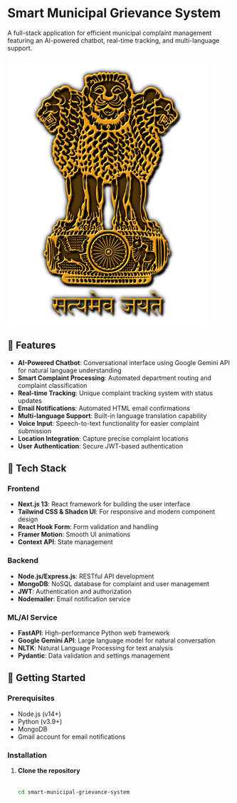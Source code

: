 # Smart Municipal Grievance System

A full-stack application for efficient municipal complaint management featuring an AI-powered chatbot, real-time tracking, and multi-language support.

![Smart Municipal Grievance System](frontend/public/images/logo.png)

## 🌟 Features

- **AI-Powered Chatbot**: Conversational interface using Google Gemini API for natural language understanding
- **Smart Complaint Processing**: Automated department routing and complaint classification
- **Real-time Tracking**: Unique complaint tracking system with status updates
- **Email Notifications**: Automated HTML email confirmations
- **Multi-language Support**: Built-in language translation capability
- **Voice Input**: Speech-to-text functionality for easier complaint submission
- **Location Integration**: Capture precise complaint locations
- **User Authentication**: Secure JWT-based authentication

## 🔧 Tech Stack

### Frontend
- **Next.js 13**: React framework for building the user interface
- **Tailwind CSS & Shadcn UI**: For responsive and modern component design
- **React Hook Form**: Form validation and handling
- **Framer Motion**: Smooth UI animations
- **Context API**: State management

### Backend
- **Node.js/Express.js**: RESTful API development
- **MongoDB**: NoSQL database for complaint and user management
- **JWT**: Authentication and authorization
- **Nodemailer**: Email notification service

### ML/AI Service
- **FastAPI**: High-performance Python web framework
- **Google Gemini API**: Large language model for natural conversation
- **NLTK**: Natural Language Processing for text analysis
- **Pydantic**: Data validation and settings management

## 🚀 Getting Started

### Prerequisites
- Node.js (v14+)
- Python (v3.9+)
- MongoDB
- Gmail account for email notifications

### Installation

1. **Clone the repository**
   ```bash
  
   cd smart-municipal-grievance-system